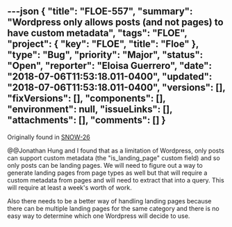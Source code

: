 ---json
{
  "title": "FLOE-557",
  "summary": "Wordpress only allows posts (and not pages) to have custom metadata",
  "tags": "FLOE",
  "project": {
    "key": "FLOE",
    "title": "Floe"
  },
  "type": "Bug",
  "priority": "Major",
  "status": "Open",
  "reporter": "Eloisa Guerrero",
  "date": "2018-07-06T11:53:18.011-0400",
  "updated": "2018-07-06T11:53:18.011-0400",
  "versions": [],
  "fixVersions": [],
  "components": [],
  "environment": null,
  "issueLinks": [],
  "attachments": [],
  "comments": []
}
---
Originally found in [SNOW-26](https://issues.fluidproject.org/browse/SNOW-26)

@@Jonathan Hung and I found that as a limitation of Wordpress, only posts can support custom metadata (the "is\_landing\_page" custom field) and so only posts can be landing pages. We will need to figure out a way to generate landing pages from page types as well but that will require a custom metadata from pages and will need to extract that into a query. This will require at least a week's worth of work.

Also there needs to be a better way of handling landing pages because there can be multiple landing pages for the same category and there is no easy way to determine which one Wordpress will decide to use.

        